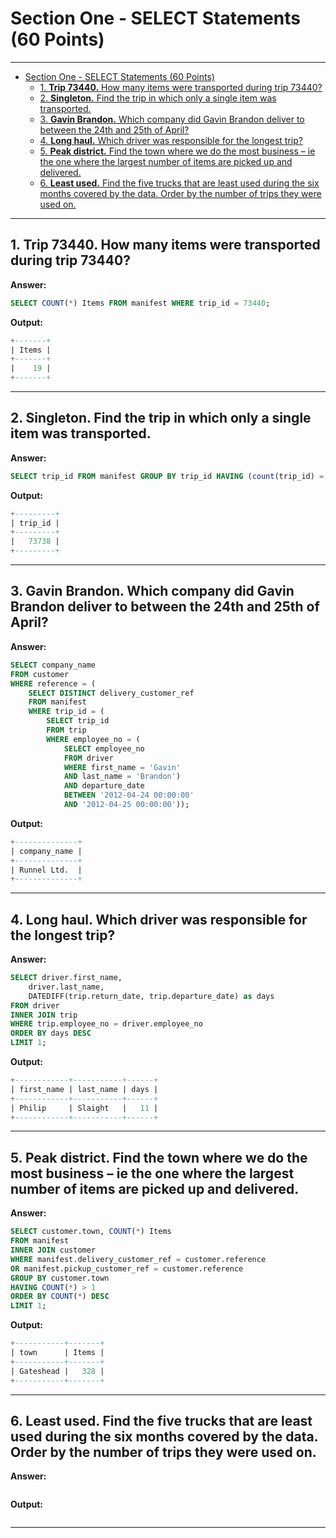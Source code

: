 # Section One - SELECT Statements (60 Points)

----

- [Section One - SELECT Statements (60 Points)](#Section-One---SELECT-Statements-60-Points)
  - [1. **Trip 73440.** How many items were transported during trip 73440?](#1-Trip-73440-How-many-items-were-transported-during-trip-73440)
  - [2. **Singleton.** Find the trip in which only a single item was transported.](#2-Singleton-Find-the-trip-in-which-only-a-single-item-was-transported)
  - [3. **Gavin Brandon.** Which company did Gavin Brandon deliver to between the 24th and 25th of April?](#3-Gavin-Brandon-Which-company-did-Gavin-Brandon-deliver-to-between-the-24th-and-25th-of-April)
  - [4. **Long haul.** Which driver was responsible for the longest trip?](#4-Long-haul-Which-driver-was-responsible-for-the-longest-trip)
  - [5. **Peak district.** Find the town where we do the most business – ie the one where the largest number of items are picked up and delivered.](#5-Peak-district-Find-the-town-where-we-do-the-most-business-%E2%80%93-ie-the-one-where-the-largest-number-of-items-are-picked-up-and-delivered)
  - [6. **Least used.** Find the five trucks that are least used during the six months covered by the data. Order by the number of trips they were used on.](#6-Least-used-Find-the-five-trucks-that-are-least-used-during-the-six-months-covered-by-the-data-Order-by-the-number-of-trips-they-were-used-on)

----

## 1. **Trip 73440.** How many items were transported during trip 73440?

**Answer:**

```sql
SELECT COUNT(*) Items FROM manifest WHERE trip_id = 73440;
```

**Output:**

```sql
+-------+
| Items |
+-------+
|    19 |
+-------+
```

----

## 2. **Singleton.** Find the trip in which only a single item was transported.

**Answer:**

```sql
SELECT trip_id FROM manifest GROUP BY trip_id HAVING (count(trip_id) = 1);
```

**Output:**

```sql
+---------+
| trip_id |
+---------+
|   73738 |
+---------+
```

----

## 3. **Gavin Brandon.** Which company did Gavin Brandon deliver to between the 24th and 25th of April?

**Answer:**

```sql
SELECT company_name
FROM customer
WHERE reference = (
    SELECT DISTINCT delivery_customer_ref
    FROM manifest
    WHERE trip_id = (
        SELECT trip_id
        FROM trip
        WHERE employee_no = (
            SELECT employee_no
            FROM driver
            WHERE first_name = 'Gavin'
            AND last_name = 'Brandon')
            AND departure_date
            BETWEEN '2012-04-24 00:00:00'
            AND '2012-04-25 00:00:00'));

```

**Output:**

```sql
+--------------+
| company_name |
+--------------+
| Runnel Ltd.  |
+--------------+
```

----

## 4. **Long haul.** Which driver was responsible for the longest trip?

**Answer:**

```sql
SELECT driver.first_name,
    driver.last_name,
    DATEDIFF(trip.return_date, trip.departure_date) as days
FROM driver
INNER JOIN trip
WHERE trip.employee_no = driver.employee_no
ORDER BY days DESC
LIMIT 1;

```

**Output:**

```sql
+------------+-----------+------+
| first_name | last_name | days |
+------------+-----------+------+
| Philip     | Slaight   |   11 |
+------------+-----------+------+

```

----

## 5. **Peak district.** Find the town where we do the most business – ie the one where the largest number of items are picked up and delivered.

**Answer:**

```sql
SELECT customer.town, COUNT(*) Items
FROM manifest
INNER JOIN customer
WHERE manifest.delivery_customer_ref = customer.reference
OR manifest.pickup_customer_ref = customer.reference
GROUP BY customer.town
HAVING COUNT(*) > 1
ORDER BY COUNT(*) DESC
LIMIT 1;

```

**Output:**

```sql
+-----------+-------+
| town      | Items |
+-----------+-------+
| Gateshead |   328 |
+-----------+-------+

```

----

## 6. **Least used.** Find the five trucks that are least used during the six months covered by the data. Order by the number of trips they were used on.

**Answer:**

```sql

```

**Output:**

```sql


```

----
